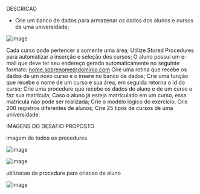 DESCRICAO
- Crie um banco de dados para armazenar os dados dos alunos e cursos de uma universidade;


![image](https://github.com/gumarson/SQL-Querys/assets/155173740/c13276c5-ec7a-466b-8f0c-e5206d90b08d)



Cada curso pode pertencer a somente uma área;
Utilize Stored Procedures para automatizar a inserção e seleção dos cursos;
O aluno possui um e-mail que deve ter seu endereço gerado automaticamente no seguinte formato: nome.sobrenome@dominio.com
Crie uma rotina que recebe os dados de um novo curso e o insere no banco de dados;
Crie uma função que recebe o nome de um curso e sua área, em seguida retorna o id do curso;
Crie uma procedure que recebe os dados do aluno e de um curso e faz sua matrícula;
Caso o aluno já esteja matriculado em um curso, essa matrícula não pode ser realizada;
Crie o modelo lógico do exercício.
Crie 200 registros diferentes de alunos;
Crie 25 tipos de cursos de uma universidade.




IMAGENS DO DESAFIO PROPOSTO

<p>imagem de todos os procedures</p>

![image](https://github.com/gumarson/SQL-Querys/assets/155173740/ac23fce7-f557-489b-ac33-6f17142ae357)



![image](https://github.com/gumarson/SQL-Querys/assets/155173740/d21db2e0-7d3b-47ba-8eb8-ca5033251ab5)


utilizacao da procedure para criacao de aluno


![image](https://github.com/gumarson/SQL-Querys/assets/155173740/af4ae68a-56bc-46ee-aa66-0fb78d687c4f)



